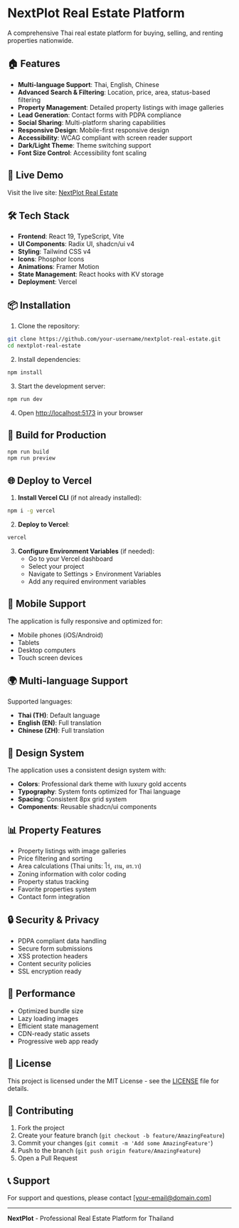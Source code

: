 # NextPlot Real Estate Platform

A comprehensive Thai real estate platform for buying, selling, and renting properties nationwide.

## 🏠 Features

- **Multi-language Support**: Thai, English, Chinese
- **Advanced Search & Filtering**: Location, price, area, status-based filtering
- **Property Management**: Detailed property listings with image galleries
- **Lead Generation**: Contact forms with PDPA compliance
- **Social Sharing**: Multi-platform sharing capabilities
- **Responsive Design**: Mobile-first responsive design
- **Accessibility**: WCAG compliant with screen reader support
- **Dark/Light Theme**: Theme switching support
- **Font Size Control**: Accessibility font scaling

## 🚀 Live Demo

Visit the live site: [NextPlot Real Estate](https://your-vercel-domain.vercel.app)

## 🛠 Tech Stack

- **Frontend**: React 19, TypeScript, Vite
- **UI Components**: Radix UI, shadcn/ui v4
- **Styling**: Tailwind CSS v4
- **Icons**: Phosphor Icons
- **Animations**: Framer Motion
- **State Management**: React hooks with KV storage
- **Deployment**: Vercel

## 📦 Installation

1. Clone the repository:
```bash
git clone https://github.com/your-username/nextplot-real-estate.git
cd nextplot-real-estate
```

2. Install dependencies:
```bash
npm install
```

3. Start the development server:
```bash
npm run dev
```

4. Open [http://localhost:5173](http://localhost:5173) in your browser

## 🔧 Build for Production

```bash
npm run build
npm run preview
```

## 🌐 Deploy to Vercel

1. **Install Vercel CLI** (if not already installed):
```bash
npm i -g vercel
```

2. **Deploy to Vercel**:
```bash
vercel
```

3. **Configure Environment Variables** (if needed):
   - Go to your Vercel dashboard
   - Select your project
   - Navigate to Settings > Environment Variables
   - Add any required environment variables

## 📱 Mobile Support

The application is fully responsive and optimized for:
- Mobile phones (iOS/Android)
- Tablets
- Desktop computers
- Touch screen devices

## 🌍 Multi-language Support

Supported languages:
- **Thai (TH)**: Default language
- **English (EN)**: Full translation
- **Chinese (ZH)**: Full translation

## 🎨 Design System

The application uses a consistent design system with:
- **Colors**: Professional dark theme with luxury gold accents
- **Typography**: System fonts optimized for Thai language
- **Spacing**: Consistent 8px grid system
- **Components**: Reusable shadcn/ui components

## 📊 Property Features

- Property listings with image galleries
- Price filtering and sorting
- Area calculations (Thai units: ไร่, งาน, ตร.วา)
- Zoning information with color coding
- Property status tracking
- Favorite properties system
- Contact form integration

## 🔒 Security & Privacy

- PDPA compliant data handling
- Secure form submissions
- XSS protection headers
- Content security policies
- SSL encryption ready

## 🚀 Performance

- Optimized bundle size
- Lazy loading images
- Efficient state management
- CDN-ready static assets
- Progressive web app ready

## 📄 License

This project is licensed under the MIT License - see the [LICENSE](LICENSE) file for details.

## 🤝 Contributing

1. Fork the project
2. Create your feature branch (`git checkout -b feature/AmazingFeature`)
3. Commit your changes (`git commit -m 'Add some AmazingFeature'`)
4. Push to the branch (`git push origin feature/AmazingFeature`)
5. Open a Pull Request

## 📞 Support

For support and questions, please contact [your-email@domain.com]

---

**NextPlot** - Professional Real Estate Platform for Thailand